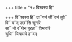 +++
title = "१० विश्वस्य हि"

+++
वि᳓श्वस्य हि᳓ प्रा᳓णनं जी᳓वनं तुवे᳓  
वि᳓ य᳓द् उछ᳓सि सूनरि  
सा᳓ नो र᳓थेन बृहता᳓ विभावरि  
श्रुधि᳓ चित्रामघे ह᳓वम्